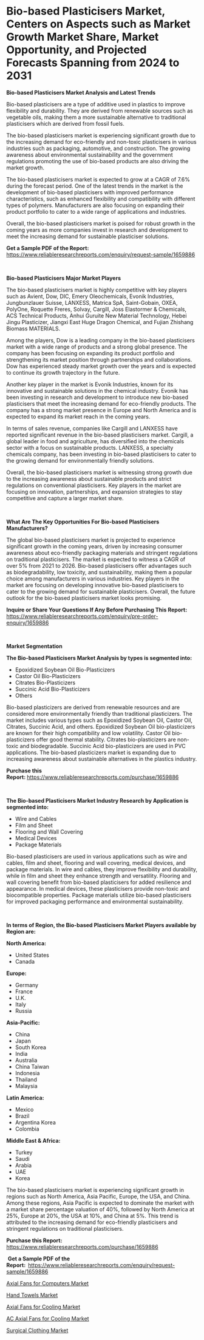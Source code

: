 <p><h1>Bio-based Plasticisers Market, Centers on Aspects such as Market Growth Market Share, Market Opportunity, and Projected Forecasts Spanning from 2024 to 2031</h1></p><p><strong>Bio-based Plasticisers Market Analysis and Latest Trends</strong></p>
<p><p>Bio-based plasticisers are a type of additive used in plastics to improve flexibility and durability. They are derived from renewable sources such as vegetable oils, making them a more sustainable alternative to traditional plasticisers which are derived from fossil fuels.</p><p>The bio-based plasticisers market is experiencing significant growth due to the increasing demand for eco-friendly and non-toxic plasticisers in various industries such as packaging, automotive, and construction. The growing awareness about environmental sustainability and the government regulations promoting the use of bio-based products are also driving the market growth.</p><p>The bio-based plasticisers market is expected to grow at a CAGR of 7.6% during the forecast period. One of the latest trends in the market is the development of bio-based plasticisers with improved performance characteristics, such as enhanced flexibility and compatibility with different types of polymers. Manufacturers are also focusing on expanding their product portfolio to cater to a wide range of applications and industries.</p><p>Overall, the bio-based plasticisers market is poised for robust growth in the coming years as more companies invest in research and development to meet the increasing demand for sustainable plasticiser solutions.</p></p>
<p><strong>Get a Sample PDF of the Report:&nbsp;</strong> <a href="https://www.reliableresearchreports.com/enquiry/request-sample/1659886">https://www.reliableresearchreports.com/enquiry/request-sample/1659886</a></p>
<p>&nbsp;</p>
<p><strong>Bio-based Plasticisers Major Market Players</strong></p>
<p><p>The bio-based plasticisers market is highly competitive with key players such as Avient, Dow, DIC, Emery Oleochemicals, Evonik Industries, Jungbunzlauer Suisse, LANXESS, Matrica SpA, Saint-Gobain, OXEA, PolyOne, Roquette Freres, Solvay, Cargill, Joss Elastormer & Chemicals, ACS Technical Products, Anhui Guruite New Material Technology, Hebei Jingu Plasticizer, Jiangxi East Huge Dragon Chemical, and Fujian Zhishang Biomass MATERIALS.</p><p>Among the players, Dow is a leading company in the bio-based plasticisers market with a wide range of products and a strong global presence. The company has been focusing on expanding its product portfolio and strengthening its market position through partnerships and collaborations. Dow has experienced steady market growth over the years and is expected to continue its growth trajectory in the future.</p><p>Another key player in the market is Evonik Industries, known for its innovative and sustainable solutions in the chemical industry. Evonik has been investing in research and development to introduce new bio-based plasticisers that meet the increasing demand for eco-friendly products. The company has a strong market presence in Europe and North America and is expected to expand its market reach in the coming years.</p><p>In terms of sales revenue, companies like Cargill and LANXESS have reported significant revenue in the bio-based plasticisers market. Cargill, a global leader in food and agriculture, has diversified into the chemicals sector with a focus on sustainable products. LANXESS, a specialty chemicals company, has been investing in bio-based plasticisers to cater to the growing demand for environmentally friendly solutions.</p><p>Overall, the bio-based plasticisers market is witnessing strong growth due to the increasing awareness about sustainable products and strict regulations on conventional plasticisers. Key players in the market are focusing on innovation, partnerships, and expansion strategies to stay competitive and capture a larger market share.</p></p>
<p>&nbsp;</p>
<p><strong>What Are The Key Opportunities For Bio-based Plasticisers Manufacturers?</strong></p>
<p><p>The global bio-based plasticisers market is projected to experience significant growth in the coming years, driven by increasing consumer awareness about eco-friendly packaging materials and stringent regulations on traditional plasticisers. The market is expected to witness a CAGR of over 5% from 2021 to 2026. Bio-based plasticisers offer advantages such as biodegradability, low toxicity, and sustainability, making them a popular choice among manufacturers in various industries. Key players in the market are focusing on developing innovative bio-based plasticisers to cater to the growing demand for sustainable plasticisers. Overall, the future outlook for the bio-based plasticisers market looks promising.</p></p>
<p><strong>Inquire or Share Your Questions If Any Before Purchasing This Report:</strong> <a href="https://www.reliableresearchreports.com/enquiry/pre-order-enquiry/1659886">https://www.reliableresearchreports.com/enquiry/pre-order-enquiry/1659886</a></p>
<p>&nbsp;</p>
<p><strong>Market Segmentation</strong></p>
<p><strong>The Bio-based Plasticisers Market Analysis by types is segmented into:</strong></p>
<p><ul><li>Epoxidized Soybean Oil Bio-Plasticizers</li><li>Castor Oil Bio-Plasticizers</li><li>Citrates Bio-Plasticizers</li><li>Succinic Acid Bio-Plasticizers</li><li>Others</li></ul></p>
<p><p>Bio-based plasticizers are derived from renewable resources and are considered more environmentally friendly than traditional plasticizers. The market includes various types such as Epoxidized Soybean Oil, Castor Oil, Citrates, Succinic Acid, and others. Epoxidized Soybean Oil bio-plasticizers are known for their high compatibility and low volatility. Castor Oil bio-plasticizers offer good thermal stability. Citrates bio-plasticizers are non-toxic and biodegradable. Succinic Acid bio-plasticizers are used in PVC applications. The bio-based plasticizers market is expanding due to increasing awareness about sustainable alternatives in the plastics industry.</p></p>
<p><strong>Purchase this Report:&nbsp;</strong><a href="https://www.reliableresearchreports.com/purchase/1659886">https://www.reliableresearchreports.com/purchase/1659886</a></p>
<p>&nbsp;</p>
<p><strong>The Bio-based Plasticisers Market Industry Research by Application is segmented into:</strong></p>
<p><ul><li>Wire and Cables</li><li>Film and Sheet</li><li>Flooring and Wall Covering</li><li>Medical Devices</li><li>Package Materials</li></ul></p>
<p><p>Bio-based plasticisers are used in various applications such as wire and cables, film and sheet, flooring and wall covering, medical devices, and package materials. In wire and cables, they improve flexibility and durability, while in film and sheet they enhance strength and versatility. Flooring and wall covering benefit from bio-based plasticisers for added resilience and appearance. In medical devices, these plasticisers provide non-toxic and biocompatible properties. Package materials utilize bio-based plasticisers for improved packaging performance and environmental sustainability.</p></p>
<p>&nbsp;</p>
<p><strong>In terms of Region, the Bio-based Plasticisers Market Players available by Region are:</strong></p>
<p>
    <p> <strong> North America: </strong>
        <ul>
            <li>United States</li>
            <li>Canada</li>
        </ul>
        </p> 
    <p> <strong> Europe: </strong>
        <ul>
            <li>Germany</li>
            <li>France</li>
            <li>U.K.</li>
            <li>Italy</li>
            <li>Russia</li>
        </ul>
        </p> 
    <p> <strong> Asia-Pacific: </strong>
        <ul>
            <li>China</li>
            <li>Japan</li>
            <li>South Korea</li>
            <li>India</li>
            <li>Australia</li>
            <li>China Taiwan</li>
            <li>Indonesia</li>
            <li>Thailand</li>
            <li>Malaysia</li>
        </ul>
        </p> 
    <p> <strong> Latin America: </strong>
        <ul>
            <li>Mexico</li>
            <li>Brazil</li>
            <li>Argentina Korea</li>
            <li>Colombia</li>
        </ul>
        </p> 
    <p> <strong> Middle East & Africa: </strong>
        <ul>
            <li>Turkey</li>
            <li>Saudi</li>
            <li>Arabia</li>
            <li>UAE</li>
            <li>Korea</li>
        </ul>
    </p>
    </p>
<p><p>The bio-based plasticisers market is experiencing significant growth in regions such as North America, Asia Pacific, Europe, the USA, and China. Among these regions, Asia Pacific is expected to dominate the market with a market share percentage valuation of 40%, followed by North America at 25%, Europe at 20%, the USA at 10%, and China at 5%. This trend is attributed to the increasing demand for eco-friendly plasticisers and stringent regulations on traditional plasticisers.</p></p>
<p><strong>Purchase this Report: </strong><a href="https://www.reliableresearchreports.com/purchase/1659886">https://www.reliableresearchreports.com/purchase/1659886</a></p>
<p>&nbsp;<strong>Get a Sample PDF of the Report:&nbsp;&nbsp;</strong><a href="https://www.reliableresearchreports.com/enquiry/request-sample/1659886">https://www.reliableresearchreports.com/enquiry/request-sample/1659886</a></p>
<p><strong></strong></p>
<p><p><a href="https://lydian-appliance-61d.notion.site/Axial-Fans-for-Computers-Market-Size-Share-Trends-Analysis-Report-By-Material-By-Type-By-End-us-91ac3b6ec6da483e9d660fd4698401b9">Axial Fans for Computers Market</a></p><p><a href="https://view.publitas.com/reportprime-1/hand-towels-market-analysis-examines-its-scope-on-growth-opportunities-and-forecasted-trends-spanning-from-2024-to-2031/">Hand Towels Market</a></p><p><a href="https://summer-dogwood-3e9.notion.site/Axial-Fans-for-Cooling-Market-Size-Focuses-on-Market-Dynamics-In-Depth-Analysis-and-Future-Projecti-a7dc59eddd0c4f5dbd086f28a63e1949">Axial Fans for Cooling Market</a></p><p><a href="https://forested-sushi-9b0.notion.site/AC-Axial-Fans-for-Cooling-Market-Size-Global-Industry-Overview-Market-Segmentation-and-Forecast-2-b0b8a4fa692748b7941d4d2ce0a42a31">AC Axial Fans for Cooling Market</a></p><p><a href="https://view.publitas.com/reportprime-1/insights-into-surgical-clothing-market-size-analysing-market-share-trends-and-growth-from-2024-to-2031/">Surgical Clothing Market</a></p></p>